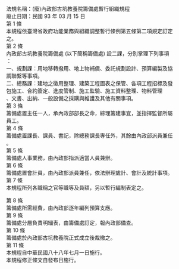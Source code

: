 法規名稱：(廢)內政部古坑教養院籌備處暫行組織規程  
廢止日期：民國 93 年 03 月 15 日  
第 1 條  
本規程依臺灣省政府功能業務與組織調整暫行條例第五條第二項規定訂定  
之。  
第 2 條  
內政部古坑教養院籌備處 (以下簡稱籌備處) 設二課，分別掌理下列事項  
：  
一、規劃課：用地移轉撥用、地上物補償、委託規劃設計、預算編製及協  
調聯繫等事項。  
二、總務課：建地之徵用整理、建築工程圖表之保管、各項工程招標及發  
包施工、合約簽定、進度管制、施工監驗、施工資料整理、物料管理  
、文書、出納、一般設備之採購與維護及其他有關事項。  
第 3 條  
籌備處置主任一人，承內政部部長之命，綜理籌建事宜，並指揮監督所屬  
員工。  
第 4 條  
籌備處置課長、課員、書記，除總務課長專任外，其餘由內政部派員兼任  
。  
第 5 條  
籌備處人事業務，由內政部指派適當人員兼辦。  
第 6 條  
籌備處置會計員，由內政部派員兼任，依法辦理歲計、會計及統計事項。  
第 7 條  
本規程所列各職稱之官等職等及員額，另以暫行編制表定之。  


第 8 條  
籌備處所需經費，由內政部逐年編列預算支應。  
第 9 條  
籌備處分層負責明細表，由籌備處訂定，報內政部備查。  
第 10 條  
籌備處於內政部古坑教養院正式成立後裁撤之。  
第 11 條  
本規程自中華民國八十八年七月一日施行。  
本規程修正條文自發布日施行。  


